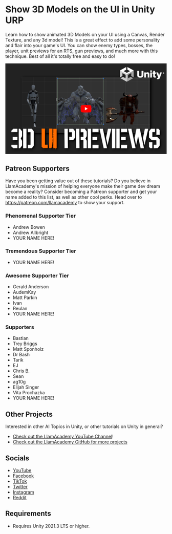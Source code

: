 # Show 3D Models on the UI in Unity URP

Learn how to show animated 3D Models on your UI using a Canvas, Render Texture, and any 3d model! This is a great effect to add some personality and flair into your game's UI. You can show enemy types, bosses, the player, unit previews for an RTS, gun previews, and much more with this technique. Best of all it's totally free and easy to do!

[![Youtube Tutorial](./Video%20Screenshot.jpg)](https://youtu.be/vVQRk-LWSvM)

## Patreon Supporters
Have you been getting value out of these tutorials? Do you believe in LlamAcademy's mission of helping everyone make their game dev dream become a reality? Consider becoming a Patreon supporter and get your name added to this list, as well as other cool perks.
Head over to https://patreon.com/llamacademy to show your support.

### Phenomenal Supporter Tier
* Andrew Bowen
* Andrew Allbright
* YOUR NAME HERE!

### Tremendous Supporter Tier
* YOUR NAME HERE!

### Awesome Supporter Tier
* Gerald Anderson
* AudemKay
* Matt Parkin
* Ivan
* Reulan
* YOUR NAME HERE!

### Supporters
* Bastian
* Trey Briggs
* Matt Sponholz
* Dr Bash
* Tarik
* EJ
* Chris B.
* Sean
* ag10g
* Elijah Singer
* Vita Prochazka
* YOUR NAME HERE!

## Other Projects
Interested in other AI Topics in Unity, or other tutorials on Unity in general? 

* [Check out the LlamAcademy YouTube Channel](https://youtube.com/c/LlamAcademy)!
* [Check out the LlamAcademy GitHub for more projects](https://github.com/llamacademy)

## Socials
* [YouTube](https://youtube.com/c/LlamAcademy)
* [Facebook](https://facebook.com/LlamAcademyOfficial)
* [TikTok](https://www.tiktok.com/@llamacademy)
* [Twitter](https://twitter.com/TheLlamAcademy)
* [Instagram](https://www.instagram.com/llamacademy/)
* [Reddit](https://www.reddit.com/user/LlamAcademyOfficial)

## Requirements
* Requires Unity 2021.3 LTS or higher.